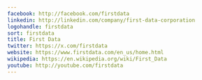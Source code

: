 ```yaml
---
facebook: http://facebook.com/firstdata
linkedin: http://linkedin.com/company/first-data-corporation
logohandle: firstdata
sort: firstdata
title: First Data
twitter: https://x.com/firstdata
website: https://www.firstdata.com/en_us/home.html
wikipedia: https://en.wikipedia.org/wiki/First_Data
youtube: http://youtube.com/firstdata
---
```

